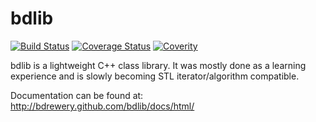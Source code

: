 # bdlib

[![Build Status](https://travis-ci.org/bdrewery/bdlib.svg?branch=master)](https://travis-ci.org/bdrewery/bdlib)
[![Coverage Status](https://img.shields.io/coveralls/bdrewery/bdlib.svg)](https://coveralls.io/r/bdrewery/bdlib?branch=master)
[![Coverity](https://scan.coverity.com/projects/1466/badge.svg)](https://scan.coverity.com/projects/1466)

bdlib is a lightweight C++ class library. It was mostly done as a
learning experience and is slowly becoming STL iterator/algorithm compatible.

Documentation can be found at: http://bdrewery.github.com/bdlib/docs/html/
